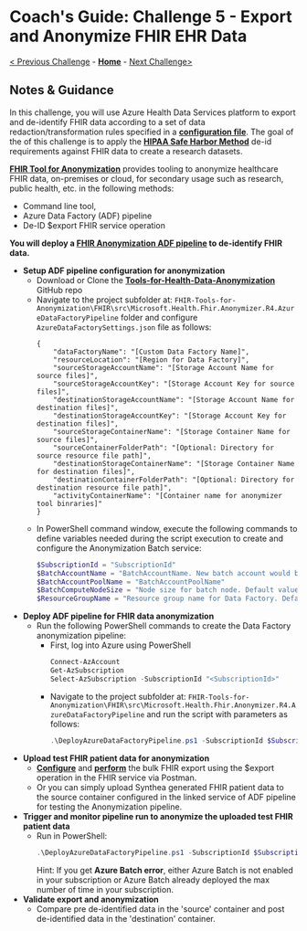 # Coach's Guide: Challenge 5 - Export and Anonymize FHIR EHR Data

[< Previous Challenge](./Solution04.md) - **[Home](./README.md)** - [Next Challenge>](./Solution06.md)

## Notes & Guidance

In this challenge, you will use Azure Health Data Services platform to export and de-identify FHIR data according to a set of data redaction/transformation rules specified in a **[configuration file](https://github.com/microsoft/Tools-for-Health-Data-Anonymization/blob/master/docs/FHIR-anonymization.md#configuration-file-format)**. The goal of the of this challenge is to apply the **[HIPAA Safe Harbor Method](https://www.hhs.gov/hipaa/for-professionals/privacy/special-topics/de-identification/index.html#safeharborguidance)** de-id requirements against FHIR data to create a research datasets.

**[FHIR Tool for Anonymization](https://github.com/microsoft/FHIR-Tools-for-Anonymization)** provides tooling to anonymize healthcare FHIR data, on-premises or cloud, for secondary usage such as research, public health, etc. in the following methods:
- Command line tool, 
- Azure Data Factory (ADF) pipeline 
- De-ID $export FHIR service operation  

**You will deploy a **[FHIR Anonymization ADF pipeline](https://github.com/microsoft/Tools-for-Health-Data-Anonymization/blob/master/docs/FHIR-anonymization.md#anonymize-fhir-data-using-azure-data-factory)** to de-identify FHIR data.** 

- **Setup ADF pipeline configuration for anonymization**
    - Download or Clone the **[Tools-for-Health-Data-Anonymization](https://github.com/microsoft/Tools-for-Health-Data-Anonymization)** GitHub repo
    - Navigate to the project subfolder at: `FHIR-Tools-for-Anonymization\FHIR\src\Microsoft.Health.Fhir.Anonymizer.R4.AzureDataFactoryPipeline` folder and configure `AzureDataFactorySettings.json` file as follows:
        ```
        {
            "dataFactoryName": "[Custom Data Factory Name]",
            "resourceLocation": "[Region for Data Factory]",
            "sourceStorageAccountName": "[Storage Account Name for source files]",
            "sourceStorageAccountKey": "[Storage Account Key for source files]",
            "destinationStorageAccountName": "[Storage Account Name for destination files]",
            "destinationStorageAccountKey": "[Storage Account Key for destination files]",
            "sourceStorageContainerName": "[Storage Container Name for source files]",
            "sourceContainerFolderPath": "[Optional: Directory for source resource file path]",
            "destinationStorageContainerName": "[Storage Container Name for destination files]",
            "destinationContainerFolderPath": "[Optional: Directory for destination resource file path]",
            "activityContainerName": "[Container name for anonymizer tool binraries]"
        }
        ```
    - In PowerShell command window, execute the following commands to define variables needed during the script execution to create and configure the Anonymization Batch service:
        ```powershell
        $SubscriptionId = "SubscriptionId"
        $BatchAccountName = "BatchAccountName. New batch account would be created if account name is null or empty."
        $BatchAccountPoolName = "BatchAccountPoolName"
        $BatchComputeNodeSize = "Node size for batch node. Default value is 'Standard_d1'"
        $ResourceGroupName = "Resource group name for Data Factory. Default value is $dataFactoryName + 'resourcegroup'"
        ```
- **Deploy ADF pipeline for FHIR data anonymization**
    - Run the following PowerShell commands to create the Data Factory anonymization pipeline:
        - First, log into Azure using PowerShell
            ```powershell
            Connect-AzAccount
            Get-AzSubscription
            Select-AzSubscription -SubscriptionId "<SubscriptionId>"
            ```
        - Navigate to the project subfolder at: `FHIR-Tools-for-Anonymization\FHIR\src\Microsoft.Health.Fhir.Anonymizer.R4.AzureDataFactoryPipeline` and run the script with parameters as follows:
            ```powershell
            .\DeployAzureDataFactoryPipeline.ps1 -SubscriptionId $SubscriptionId -BatchAccountName $BatchAccountName -BatchAccountPoolName $BatchAccountPoolName -BatchComputeNodeSize $BatchComputeNodeSize -ResourceGroupName $ResourceGroupName   ```
- **Upload test FHIR patient data for anonymization**
    - **[Configure](https://docs.microsoft.com/en-us/azure/healthcare-apis/fhir/configure-export-data)** and **[perform](https://docs.microsoft.com/en-us/azure/healthcare-apis/fhir/export-data)** the bulk FHIR export using the $export operation in the FHIR service via Postman.
    - Or you can simply upload Synthea generated FHIR patient data to the source container configured in the linked service of ADF pipeline for testing the Anonymization pipeline.
- **Trigger and monitor pipeline run to anonymize the uploaded test FHIR patient data**
    - Run in PowerShell:
        ```powershell
        .\DeployAzureDataFactoryPipeline.ps1 -SubscriptionId $SubscriptionId -BatchAccountName $BatchAccountName -BatchAccountPoolName $BatchAccountPoolName -BatchComputeNodeSize $BatchComputeNodeSize -ResourceGroupName $ResourceGroupName
        ```
        Hint: If you get **Azure Batch error**, either Azure Batch is not enabled in your subscription or Azure Batch already deployed the max number of time in your subscription.
- **Validate export and anonymization** 
    - Compare pre de-identified data in the 'source' container  and post de-identified data in the 'destination' container. 
